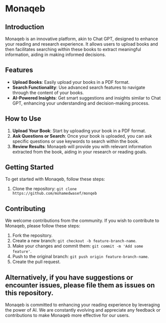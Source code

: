 # Monaqeb

## Introduction
Monaqeb is an innovative platform, akin to Chat GPT, designed to enhance your reading and research experience. It allows users to upload books and then facilitates searching within these books to extract meaningful information, aiding in making informed decisions.

## Features
- **Upload Books**: Easily upload your books in a PDF format.
- **Search Functionality**: Use advanced search features to navigate through the content of your books.
- **AI-Powered Insights**: Get smart suggestions and insights similar to Chat GPT, enhancing your understanding and decision-making process.

## How to Use
1. **Upload Your Book**: Start by uploading your book in a PDF format.
2. **Ask Questions or Search**: Once your book is uploaded, you can ask specific questions or use keywords to search within the book.
3. **Review Results**: Monaqeb will provide you with relevant information extracted from the book, aiding in your research or reading goals.

## Getting Started
To get started with Monaqeb, follow these steps:
1. Clone the repository: `git clone https://github.com/mohamedwasef/monqeb`

## Contributing
We welcome contributions from the community. If you wish to contribute to Monaqeb, please follow these steps:
1. Fork the repository.
2. Create a new branch: `git checkout -b feature-branch-name`.
3. Make your changes and commit them: `git commit -m 'Add some feature'`.
4. Push to the original branch: `git push origin feature-branch-name`.
5. Create the pull request.

Alternatively, if you have suggestions or encounter issues, please file them as issues on this repository.
---

Monaqeb is committed to enhancing your reading experience by leveraging the power of AI. We are constantly evolving and appreciate any feedback or contributions to make Monaqeb more effective for our users.

